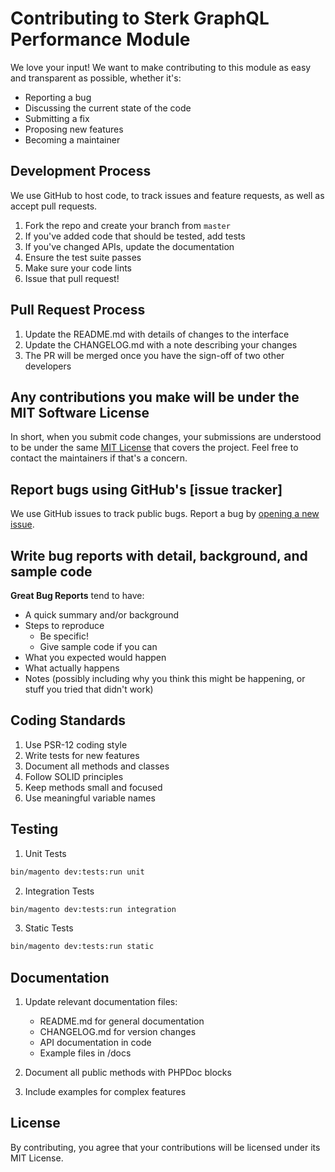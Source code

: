 # Contributing to Sterk GraphQL Performance Module

We love your input! We want to make contributing to this module as easy and transparent as possible, whether it's:

- Reporting a bug
- Discussing the current state of the code
- Submitting a fix
- Proposing new features
- Becoming a maintainer

## Development Process
We use GitHub to host code, to track issues and feature requests, as well as accept pull requests.

1. Fork the repo and create your branch from `master`
2. If you've added code that should be tested, add tests
3. If you've changed APIs, update the documentation
4. Ensure the test suite passes
5. Make sure your code lints
6. Issue that pull request!

## Pull Request Process

1. Update the README.md with details of changes to the interface
2. Update the CHANGELOG.md with a note describing your changes
3. The PR will be merged once you have the sign-off of two other developers

## Any contributions you make will be under the MIT Software License
In short, when you submit code changes, your submissions are understood to be under the same [MIT License](http://choosealicense.com/licenses/mit/) that covers the project. Feel free to contact the maintainers if that's a concern.

## Report bugs using GitHub's [issue tracker]
We use GitHub issues to track public bugs. Report a bug by [opening a new issue]().

## Write bug reports with detail, background, and sample code

**Great Bug Reports** tend to have:

- A quick summary and/or background
- Steps to reproduce
  - Be specific!
  - Give sample code if you can
- What you expected would happen
- What actually happens
- Notes (possibly including why you think this might be happening, or stuff you tried that didn't work)

## Coding Standards

1. Use PSR-12 coding style
2. Write tests for new features
3. Document all methods and classes
4. Follow SOLID principles
5. Keep methods small and focused
6. Use meaningful variable names

## Testing

1. Unit Tests
```bash
bin/magento dev:tests:run unit
```

2. Integration Tests
```bash
bin/magento dev:tests:run integration
```

3. Static Tests
```bash
bin/magento dev:tests:run static
```

## Documentation

1. Update relevant documentation files:
   - README.md for general documentation
   - CHANGELOG.md for version changes
   - API documentation in code
   - Example files in /docs

2. Document all public methods with PHPDoc blocks

3. Include examples for complex features

## License
By contributing, you agree that your contributions will be licensed under its MIT License.
